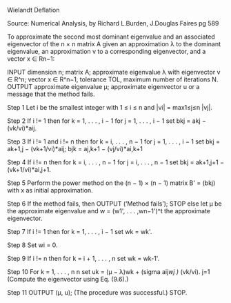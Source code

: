 Wielandt Deflation

Source:
Numerical Analysis, by Richard L.Burden, J.Douglas Faires pg 589

To approximate the second most dominant eigenvalue and an associated eigenvector of the
n × n matrix A given an approximation λ to the dominant eigenvalue, an approximation v
to a corresponding eigenvector, and a vector x ∈ Rn−1:

INPUT dimension n; matrix A; approximate eigenvalue λ with eigenvector v ∈ R^n; vector x ∈ R^n−1,  tolerance TOL, maximum number of iterations N.
OUTPUT approximate eigenvalue μ; approximate eigenvector u or a message that the
method fails.

Step 1 Let i be the smallest integer with 1 ≤ i ≤ n and |vi| = max1≤j≤n |vj|.

Step 2 If i != 1 then
    for k = 1, . . . , i − 1
    for j = 1, . . . , i − 1
    set bkj = akj − (vk/vi)*aij.

Step 3 If i != 1 and i != n then
    for k = i, . . . , n − 1
    for j = 1, . . . , i − 1
    set bkj = ak+1,j − (vk+1/vi)*aij;
    bjk = aj,k+1 − (vj/vi)*ai,k+1

Step 4 If i != n then
    for k = i, . . . , n − 1
    for j = i, . . . , n − 1
    set bkj = ak+1,j+1 − (vk+1/vi)*ai,j+1.

Step 5 Perform the power method on the (n − 1) × (n − 1) matrix B' = (bkj) with x as initial approximation.

Step 6 If the method fails, then OUTPUT (‘Method fails’);
            STOP
       else let μ be the approximate eigenvalue and w = (w1', . . . ,wn−1')^t the approximate eigenvector.

Step 7 If i != 1 then for k = 1, . . . , i − 1 set wk = wk'.

Step 8 Set wi = 0.

Step 9 If i != n then for k = i + 1, . . . , n set wk = wk-1'.

Step 10 For k = 1, . . . , n
                       n
set uk = (μ − λ)wk + (sigma aij*wj )* (vk/vi).
                       j=1
(Compute the eigenvector using Eq. (9.6).)

Step 11 OUTPUT (μ, u); (The procedure was successful.)
        STOP.